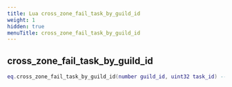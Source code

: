 ```yaml
---
title: Lua cross_zone_fail_task_by_guild_id
weight: 1
hidden: true
menuTitle: cross_zone_fail_task_by_guild_id
---
```

## cross_zone_fail_task_by_guild_id
```lua
eq.cross_zone_fail_task_by_guild_id(number guild_id, uint32 task_id) -- void
```